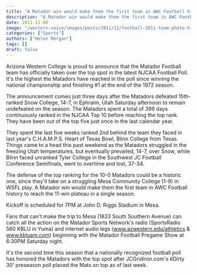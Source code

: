 ```yaml
---
title: "A Matador win would make them the first team in AWC Football history to reach the 11-win plateau for a single season."
description: "A Matador win would make them the first team in AWC Football history to reach the 11-win plateau for a single season."
date: 2011-11-08
image: "/western-voice/images/posts/2011/11/football-2011-team-photo-hi-res.jpg"
categories: ["Sports"]
authors: ["Helen Morgan"]
tags: []
draft: false
---
```

Arizona Western College is proud to announce that the Matador Football team has officially taken over the top spot in the latest NJCAA Football Poll. It's the highest the Matadors have reached in the poll since winning the national championship and finishing #1 at the end of the 1972 season.

The announcement comes just three days after the Matadors defeated 15th-ranked Snow College, 14-7, in Ephraim, Utah Saturday afternoon to remain undefeated on the season. The Matadors spent a total of 399 days continuously ranked in the NJCAA Top 10 before reaching the top rank. They have been out of the top five just once in the last calendar year.

They spent the last five weeks ranked 2nd behind the team they faced in last year's C.H.A.M.P.S. Heart of Texas Bowl, Blinn College from Texas. Things came to a head this past weekend as the Matadors struggled in the freezing Utah temperatures, but eventually prevailed, 14-7, over Snow, while Blinn faced unranked Tyler College in the Southwest JC Football Conference Semifinals, went to overtime and lost, 37-34.

The defense of the top ranking for the 10-0 Matadors could be a historic one, since they'll take on a struggling Mesa Community College (1-9) in WSFL play. A Matador win would make them the first team in AWC Football history to reach the 11-win plateau in a single season.

Kickoff is scheduled for 7PM at John D. Riggs Stadium in Mesa.

Fans that can't make the trip to Mesa (1833 South Southern Avenue) can catch all the action on the Matador Sports Network's radio (SportsRadio 560 KBLU in Yuma) and internet audio legs (www.azwestern.edu/athletics & www.kbluam.com) beginning with the Matador Football Pregame Show at 6:30PM Saturday night.

It's the second time this season that a nationally recognized football poll has honored the Matadors with the top spot after JCGridiron.com's ëDirty 30' preseason poll placed the Mats on top as of last week.